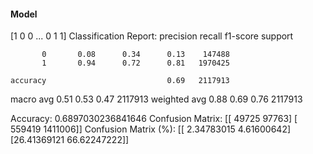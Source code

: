 #### Model
[1 0 0 ... 0 1 1]
Classification Report:
              precision    recall  f1-score   support

           0       0.08      0.34      0.13    147488
           1       0.94      0.72      0.81   1970425

    accuracy                           0.69   2117913
   macro avg       0.51      0.53      0.47   2117913
weighted avg       0.88      0.69      0.76   2117913

Accuracy: 0.6897030236841646
Confusion Matrix:
[[  49725   97763]
 [ 559419 1411006]]
Confusion Matrix (%):
[[ 2.34783015  4.61600642]
 [26.41369121 66.62247222]]
